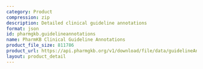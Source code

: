 ```yaml
---
category: Product
compression: zip
description: Detailed clinical guideline annotations
format: json
id: pharmgkb.guidelineannotations
name: PharmKB Clinical Guideline Annotations
product_file_size: 811786
product_url: https://api.pharmgkb.org/v1/download/file/data/guidelineAnnotations.json.zip
layout: product_detail
---
```

